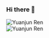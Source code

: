 ### Hi there 👋

<img align="middle" src="https://github-readme-stats.vercel.app/api?username=wtffqbpl&count_private=true&show_icons=true" alt="Yuanjun Ren" />


<br />

<img align="middle" src="https://github-readme-stats.vercel.app/api/top-langs/?username=wtffqbpl&layout=compact" alt="Yuanjun Ren" />

<br />

